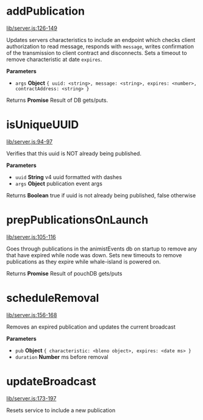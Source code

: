 # addPublication

[lib/server.js:126-149](https://github.com/animist-io/whale-island/blob/917dccb5a756218de7ddbd596cfc72bbc286308c/lib/server.js#L126-L149 "Source code on GitHub")

Updates servers characteristics to include an endpoint which checks client authorization
to read message, responds with `message`, writes confirmation of the transmission to client contract
and disconnects. Sets a timeout to remove characteristic at date `expires`.

**Parameters**

-   `args` **Object** `{ uuid: <string>, message: <string>, expires: <number>, contractAddress: <string> }`

Returns **Promise** Result of DB gets/puts.

# isUniqueUUID

[lib/server.js:94-97](https://github.com/animist-io/whale-island/blob/917dccb5a756218de7ddbd596cfc72bbc286308c/lib/server.js#L94-L97 "Source code on GitHub")

Verifies that this uuid is NOT already being published.

**Parameters**

-   `uuid` **String** v4 uuid formatted with dashes
-   `args` **Object** publication event args

Returns **Boolean** true if uuid is not already being published, false otherwise

# prepPublicationsOnLaunch

[lib/server.js:105-116](https://github.com/animist-io/whale-island/blob/917dccb5a756218de7ddbd596cfc72bbc286308c/lib/server.js#L105-L116 "Source code on GitHub")

Goes through publications in the animistEvents db on startup to remove any that have expired while
node was down. Sets new timeouts to remove publications as they expire while
whale-island is powered on.

Returns **Promise** Result of pouchDB gets/puts

# scheduleRemoval

[lib/server.js:156-168](https://github.com/animist-io/whale-island/blob/917dccb5a756218de7ddbd596cfc72bbc286308c/lib/server.js#L156-L168 "Source code on GitHub")

Removes an expired publication and updates the current broadcast

**Parameters**

-   `pub` **Object** `{ characteristic: <bleno object>, expires: <date ms> }`
-   `duration` **Number** ms before removal

# updateBroadcast

[lib/server.js:173-197](https://github.com/animist-io/whale-island/blob/917dccb5a756218de7ddbd596cfc72bbc286308c/lib/server.js#L173-L197 "Source code on GitHub")

Resets service to include a new publication
